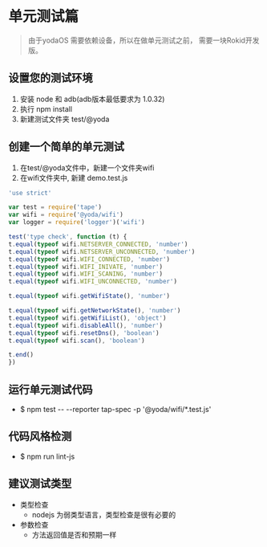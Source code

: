 # 单元测试篇
> 由于yodaOS 需要依赖设备，所以在做单元测试之前， 需要一块Rokid开发版。

## 设置您的测试环境
1. 安装 node 和 adb(adb版本最低要求为 1.0.32)
2. 执行 npm install
3. 新建测试文件夹 test/@yoda

## 创建一个简单的单元测试
1. 在test/@yoda文件中，新建一个文件夹wifi
2. 在wifi文件夹中, 新建 demo.test.js

``` js
'use strict'

var test = require('tape')
var wifi = require('@yoda/wifi')
var logger = require('logger')('wifi')

test('type check', function (t) {
t.equal(typeof wifi.NETSERVER_CONNECTED, 'number')
t.equal(typeof wifi.NETSERVER_UNCONNECTED, 'number')
t.equal(typeof wifi.WIFI_CONNECTED, 'number')
t.equal(typeof wifi.WIFI_INIVATE, 'number')
t.equal(typeof wifi.WIFI_SCANING, 'number')
t.equal(typeof wifi.WIFI_UNCONNECTED, 'number')

t.equal(typeof wifi.getWifiState(), 'number')

t.equal(typeof wifi.getNetworkState(), 'number')
t.equal(typeof wifi.getWifiList(), 'object')
t.equal(typeof wifi.disableAll(), 'number')
t.equal(typeof wifi.resetDns(), 'boolean')
t.equal(typeof wifi.scan(), 'boolean')

t.end()
})
```

## 运行单元测试代码
- $ npm test -- --reporter tap-spec -p '@yoda/wifi/*.test.js'

## 代码风格检测
- $ npm run lint-js


## 建议测试类型
- 类型检查
    -  nodejs 为弱类型语言，类型检查是很有必要的
- 参数检查
    - 方法返回值是否和预期一样
